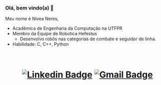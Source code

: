 ### Olá, bem vindo(a) 👋

Meu nome é Nívea Neres,   
  - Acadêmica de Engenharia da Computação na UTFPR
  - Membro da Equipe de Robotica Hefestus
      - Desenvolvo robôs nas categorias de combate e seguidor de linha.  
  - Habilidade: C, C++, Python <h1 align="center">   
[![Linkedin Badge](https://img.shields.io/badge/-LinkedIn-blue?style=flat-square&logo=Linkedin&logoColor=white&link=https://www.linkedin.com/in/niveanfj/)](https://www.linkedin.com/in/niveanfj/)
  [![Gmail Badge](https://img.shields.io/badge/-Gmail-c14438?style=flat-square&logo=Gmail&logoColor=white&link=mailto:niveanfj@hotmail.com)](mailto:niveanfj@hotmail.com)
  </h1>
    
